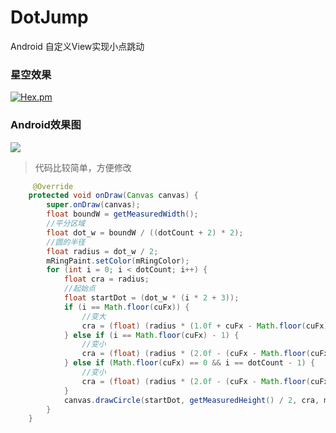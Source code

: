 # DotJump
Android 自定义View实现小点跳动


### 星空效果
[![Hex.pm](https://img.shields.io/hexpm/l/plug.svg)](http://www.apache.org/licenses/LICENSE-2.0)

### Android效果图
![](https://github.com/yaooort/ParticleView/blob/master/Android/img/see.gif)

> 代码比较简单，方便修改

```java
     @Override
    protected void onDraw(Canvas canvas) {
        super.onDraw(canvas);
        float boundW = getMeasuredWidth();
        //平分区域
        float dot_w = boundW / ((dotCount + 2) * 2);
        //圆的半径
        float radius = dot_w / 2;
        mRingPaint.setColor(mRingColor);
        for (int i = 0; i < dotCount; i++) {
            float cra = radius;
            //起始点
            float startDot = (dot_w * (i * 2 + 3));
            if (i == Math.floor(cuFx)) {
                //变大
                cra = (float) (radius * (1.0f + cuFx - Math.floor(cuFx)));
            } else if (i == Math.floor(cuFx) - 1) {
                //变小
                cra = (float) (radius * (2.0f - (cuFx - Math.floor(cuFx))));
            } else if (Math.floor(cuFx) == 0 && i == dotCount - 1) {
                //变小
                cra = (float) (radius * (2.0f - (cuFx - Math.floor(cuFx))));
            }
            canvas.drawCircle(startDot, getMeasuredHeight() / 2, cra, mRingPaint);
        }
    }
```

